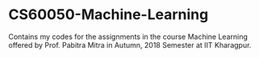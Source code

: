 # CS60050-Machine-Learning
Contains my codes for the assignments in the course Machine Learning offered by Prof. Pabitra Mitra in Autumn, 2018 Semester at IIT Kharagpur.
